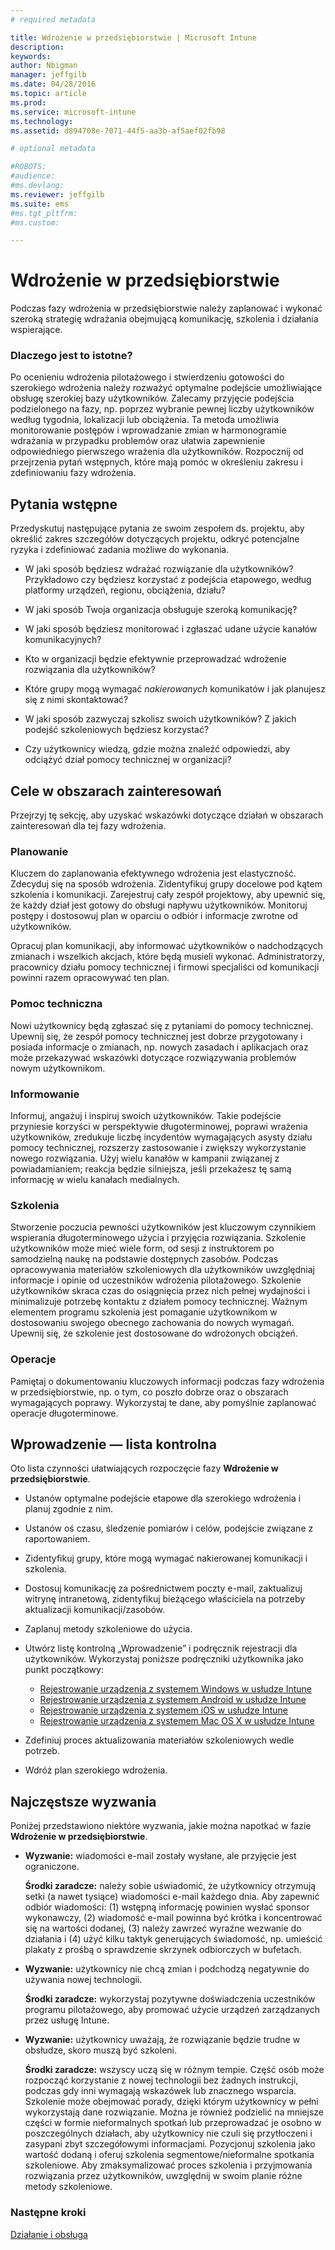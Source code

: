 ```yaml
---
# required metadata

title: Wdrożenie w przedsiębiorstwie | Microsoft Intune
description:
keywords:
author: Nbigman
manager: jeffgilb
ms.date: 04/28/2016
ms.topic: article
ms.prod:
ms.service: microsoft-intune
ms.technology:
ms.assetid: d894708e-7071-44f5-aa3b-af5aef02fb98

# optional metadata

#ROBOTS:
#audience:
#ms.devlang:
ms.reviewer: jeffgilb
ms.suite: ems
#ms.tgt_pltfrm:
#ms.custom:

---
```


# Wdrożenie w przedsiębiorstwie
Podczas fazy wdrożenia w przedsiębiorstwie należy zaplanować i wykonać szeroką strategię wdrażania obejmującą komunikację, szkolenia i działania wspierające.

### Dlaczego jest to istotne?
Po ocenieniu wdrożenia pilotażowego i stwierdzeniu gotowości do szerokiego wdrożenia należy rozważyć optymalne podejście umożliwiające obsługę szerokiej bazy użytkowników. Zalecamy przyjęcie podejścia podzielonego na fazy, np. poprzez wybranie pewnej liczby użytkowników według tygodnia, lokalizacji lub obciążenia. Ta metoda umożliwia monitorowanie postępów i wprowadzanie zmian w harmonogramie wdrażania w przypadku problemów oraz ułatwia zapewnienie odpowiedniego pierwszego wrażenia dla użytkowników.
Rozpocznij od przejrzenia pytań wstępnych, które mają pomóc w określeniu zakresu i zdefiniowaniu fazy wdrożenia.

## Pytania wstępne
Przedyskutuj następujące pytania ze swoim zespołem ds. projektu, aby określić zakres szczegółów dotyczących projektu, odkryć potencjalne ryzyka i zdefiniować zadania możliwe do wykonania.

-   W jaki sposób będziesz wdrażać rozwiązanie dla użytkowników? Przykładowo czy będziesz korzystać z podejścia etapowego, według platformy urządzeń, regionu, obciążenia, działu?

-   W jaki sposób Twoja organizacja obsługuje szeroką komunikację?

-   W jaki sposób będziesz monitorować i zgłaszać udane użycie kanałów komunikacyjnych?

-   Kto w organizacji będzie efektywnie przeprowadzać wdrożenie rozwiązania dla użytkowników?

-   Które grupy mogą wymagać *nakierowanych* komunikatów i jak planujesz się z nimi skontaktować?

-   W jaki sposób zazwyczaj szkolisz swoich użytkowników? Z jakich podejść szkoleniowych będziesz korzystać?

-   Czy użytkownicy wiedzą, gdzie można znaleźć odpowiedzi, aby odciążyć dział pomocy technicznej w organizacji?

## Cele w obszarach zainteresowań
Przejrzyj tę sekcję, aby uzyskać wskazówki dotyczące działań w obszarach zainteresowań dla tej fazy wdrożenia.

### Planowanie
Kluczem do zaplanowania efektywnego wdrożenia jest elastyczność. Zdecyduj się na sposób wdrożenia. Zidentyfikuj grupy docelowe pod kątem szkolenia i komunikacji. Zarejestruj cały zespół projektowy, aby upewnić się, że każdy dział jest gotowy do obsługi napływu użytkowników.
Monitoruj postępy i dostosowuj plan w oparciu o odbiór i informacje zwrotne od użytkowników.

Opracuj plan komunikacji, aby informować użytkowników o nadchodzących zmianach i wszelkich akcjach, które będą musieli wykonać. Administratorzy, pracownicy działu pomocy technicznej i firmowi specjaliści od komunikacji powinni razem opracowywać ten plan.

### Pomoc techniczna
Nowi użytkownicy będą zgłaszać się z pytaniami do pomocy technicznej. Upewnij się, że zespół pomocy technicznej jest dobrze przygotowany i posiada informacje o zmianach, np. nowych zasadach i aplikacjach oraz może przekazywać wskazówki dotyczące rozwiązywania problemów nowym użytkownikom.

### Informowanie
Informuj, angażuj i inspiruj swoich użytkowników. Takie podejście przyniesie korzyści w perspektywie długoterminowej, poprawi wrażenia użytkowników, zredukuje liczbę incydentów wymagających asysty działu pomocy technicznej, rozszerzy zastosowanie i zwiększy wykorzystanie nowego rozwiązania. Użyj wielu kanałów w kampanii związanej z powiadamianiem; reakcja będzie silniejsza, jeśli przekażesz tę samą informację w wielu kanałach medialnych.

### Szkolenia
Stworzenie poczucia pewności użytkowników jest kluczowym czynnikiem wspierania długoterminowego użycia i przyjęcia rozwiązania. Szkolenie użytkowników może mieć wiele form, od sesji z instruktorem po samodzielną naukę na podstawie dostępnych zasobów. Podczas opracowywania materiałów szkoleniowych dla użytkowników uwzględniaj informacje i opinie od uczestników wdrożenia pilotażowego. Szkolenie użytkowników skraca czas do osiągnięcia przez nich pełnej wydajności i minimalizuje potrzebę kontaktu z działem pomocy technicznej. Ważnym elementem programu szkolenia jest pomaganie użytkownikom w dostosowaniu swojego obecnego zachowania do nowych wymagań. Upewnij się, że szkolenie jest dostosowane do wdrożonych obciążeń.

### Operacje
Pamiętaj o dokumentowaniu kluczowych informacji podczas fazy wdrożenia w przedsiębiorstwie, np. o tym, co poszło dobrze oraz o obszarach wymagających poprawy. Wykorzystaj te dane, aby pomyślnie zaplanować operacje długoterminowe.

## Wprowadzenie — lista kontrolna
Oto lista czynności ułatwiających rozpoczęcie fazy **Wdrożenie w przedsiębiorstwie**.

-   Ustanów optymalne podejście etapowe dla szerokiego wdrożenia i planuj zgodnie z nim.

-   Ustanów oś czasu, śledzenie pomiarów i celów, podejście związane z raportowaniem.

-   Zidentyfikuj grupy, które mogą wymagać nakierowanej komunikacji i szkolenia.

-   Dostosuj komunikację za pośrednictwem poczty e-mail, zaktualizuj witrynę intranetową, zidentyfikuj bieżącego właściciela na potrzeby aktualizacji komunikacji/zasobów.

-   Zaplanuj metody szkoleniowe do użycia.

-   Utwórz listę kontrolną „Wprowadzenie” i podręcznik rejestracji dla użytkowników.
    Wykorzystaj poniższe podręczniki użytkownika jako punkt początkowy:
    -  [Rejestrowanie urządzenia z systemem Windows w usłudze Intune](/intune/enduser/enroll-your-device-in-intune-windows)
    -  [Rejestrowanie urządzenia z systemem Android w usłudze Intune](/intune/enduser/enroll-your-device-in-intune-android)
    -  [Rejestrowanie urządzenia z systemem iOS w usłudze Intune](/intune/enduser/enroll-your-device-in-intune-ios)
    -  [Rejestrowanie urządzenia z systemem Mac OS X w usłudze Intune](/intune/enduser/enroll-your-device-in-intune-mac-os-x)

-   Zdefiniuj proces aktualizowania materiałów szkoleniowych wedle potrzeb.

-   Wdróż plan szerokiego wdrożenia.

## Najczęstsze wyzwania
Poniżej przedstawiono niektóre wyzwania, jakie można napotkać w fazie **Wdrożenie w przedsiębiorstwie**.

-   **Wyzwanie:** wiadomości e-mail zostały wysłane, ale przyjęcie jest ograniczone.

    **Środki zaradcze:** należy sobie uświadomić, że użytkownicy otrzymują setki (a nawet tysiące) wiadomości e-mail każdego dnia. Aby zapewnić odbiór wiadomości: (1) wstępną informację powinien wysłać sponsor wykonawczy, (2) wiadomość e-mail powinna być krótka i koncentrować się na wartości dodanej, (3) należy zawrzeć wyraźne wezwanie do działania i (4) użyć kilku taktyk generujących świadomość, np. umieścić plakaty z prośbą o sprawdzenie skrzynek odbiorczych w bufetach.

-   **Wyzwanie:** użytkownicy nie chcą zmian i podchodzą negatywnie do używania nowej technologii.

    **Środki zaradcze:** wykorzystaj pozytywne doświadczenia uczestników programu pilotażowego, aby promować użycie urządzeń zarządzanych przez usługę Intune.

-   **Wyzwanie:** użytkownicy uważają, że rozwiązanie będzie trudne w obsłudze, skoro muszą być szkoleni.

    **Środki zaradcze:** wszyscy uczą się w różnym tempie. Część osób może rozpocząć korzystanie z nowej technologii bez żadnych instrukcji, podczas gdy inni wymagają wskazówek lub znacznego wsparcia. Szkolenie może obejmować porady, dzięki którym użytkownicy w pełni wykorzystają dane rozwiązanie. Można je również podzielić na mniejsze części w formie nieformalnych spotkań lub przeprowadzać je osobno w poszczególnych działach, aby użytkownicy nie czuli się przytłoczeni i zasypani zbyt szczegółowymi informacjami. Pozycjonuj szkolenia jako wartość dodaną i oferuj szkolenia segmentowe/nieformalne spotkania szkoleniowe. Aby zmaksymalizować proces szkolenia i przyjmowania rozwiązania przez użytkowników, uwzględnij w swoim planie różne metody szkoleniowe.

### Następne kroki
[Działanie i obsługa](operations-and-maintenance.md)


<!--HONumber=Jun16_HO3-->


